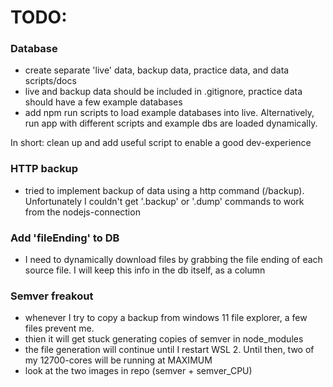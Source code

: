# TODO:

### Database
 - create separate 'live' data, backup data, practice data, and data scripts/docs
 - live and backup data should be included in .gitignore, practice data should have a few example databases
 - add npm run scripts to load example databases into live. Alternatively, run app with different scripts and example dbs are loaded dynamically.

In short: clean up and add useful script to enable a good dev-experience

### HTTP backup
- tried to implement backup of data using a http command (/backup). Unfortunately I couldn't get '.backup' or '.dump' commands to work from the nodejs-connection

### Add 'fileEnding' to DB
- I need to dynamically download files by grabbing the file ending of each source file. I will keep this info in the db itself, as a column

### Semver freakout
- whenever I try to copy a backup from windows 11 file explorer, a few files prevent me.
- thien it will get stuck generating copies of semver in node_modules
 - the file generation will continue until I restart WSL 2. Until then, two of my 12700-cores will be running at MAXIMUM
- look at the two images in repo (semver + semver_CPU)






